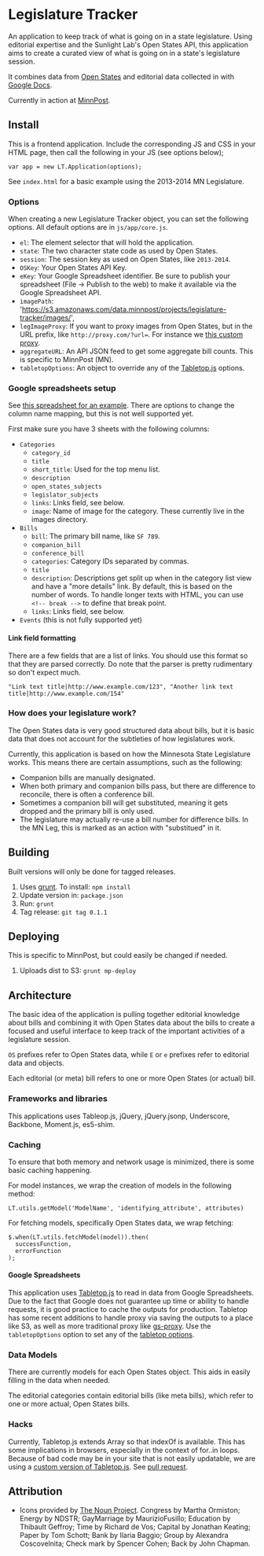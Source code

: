 # Legislature Tracker

An application to keep track of what is going on in a state legislature.  Using editorial expertise and the Sunlight Lab's Open States API, this application aims to create a curated view of what is going on in a state's legislature session.

It combines data from [Open States](http://openstates.org/) and editorial data collected in with [Google Docs](https://docs.google.com/).

Currently in action at [MinnPost](http://www.minnpost.com/data/2013/04/minnesota-legislative-bill-tracker).

## Install

This is a frontend application.  Include the corresponding JS and CSS in your HTML page, then call the following in your JS (see options below);

```
var app = new LT.Application(options);
```

See ```index.html``` for a basic example using the 2013-2014 MN Legislature.

### Options

When creating a new Legislature Tracker object, you can set the following options.  All default options are in ```js/app/core.js```.

* ```el```: The element selector that will hold the application.
* ```state```: The two character state code as used by Open States.
* ```session```: The session key as used on Open States, like ```2013-2014```.
* ```OSKey```: Your Open States API Key.
* ```eKey```: Your Google Spreadsheet identifier. Be sure to publish your spreadsheet (File -> Publish to the web) to make it available via the Google Spreadsheet API.
* ```imagePath```:  'https://s3.amazonaws.com/data.minnpost/projects/legislature-tracker/images/',
* ```legImageProxy```: If you want to proxy images from Open States, but in the URL prefix, like ```http://proxy.com/?url=```.  For instance we [this custom proxy](https://github.com/MinnPost/i-mage-proxerific).
* ```aggregateURL```: An API JSON feed to get some aggregate bill counts.  This is specific to MinnPost (MN).
* ```tabletopOptions```: An object to override any of the [Tabletop.js](https://github.com/jsoma/tabletop) options.

### Google spreadsheets setup

See [this spreadsheet for an example](https://docs.google.com/a/minnpost.com/spreadsheet/ccc?key=0AtX8MXQ89fOKdFNaY1Nzc3p6MjJQdll1VEZwSDkzWEE#gid=1).  There are options to change the column name mapping, but this is not well supported yet.

First make sure you have 3 sheets with the following columns:

* ```Categories```
    * ```category_id```
    * ```title```
    * ```short_title```: Used for the top menu list.
    * ```description```
    * ```open_states_subjects```
    * ```legislator_subjects```
    * ```links```: Links field, see below.
    * ```image```: Name of image for the category.  These currently live in the images directory.
* ```Bills```
    * ```bill```: The primary bill name, like ```SF 789```.
    * ```companion_bill```
    * ```conference_bill```
    * ```categories```: Category IDs separated by commas.
    * ```title```
    * ```description```: Descriptions get split up when in the category list view and have a "more details" link.  By default, this is based on the number of words.  To handle longer texts with HTML, you can use ```<!-- break -->``` to define that break point.
    * ```links```: Links field, see below.
* ```Events``` (this is not fully supported yet)

#### Link field formatting

There are a few fields that are a list of links.  You should use this format so that they are parsed correctly.  Do note that the parser is pretty rudimentary so don't expect much.

```
"Link text title|http://www.example.com/123", "Another link text title|http://www.example.com/154"
``` 

### How does your legislature work?

The Open States data is very good structured data about bills, but it is basic data that does not account for the subtleties of how legislatures work.

Currently, this application is based on how the Minnesota State Legislature works.  This means there are certain assumptions, such as the following:

* Companion bills are manually designated.
* When both primary and companion bills pass, but there are difference to reconcile, there is often a conference bill.
* Sometimes a companion bill will get substituted, meaning it gets dropped and the primary bill is only used.
* The legislature may actually re-use a bill number for difference bills.  In the MN Leg, this is marked as an action with "substitued" in it.


## Building

Built versions will only be done for tagged releases.

1. Uses [grunt](http://gruntjs.com/).  To install: ```npm install```
1. Update version in: ```package.json```
1. Run: ```grunt```
1. Tag release: ```git tag 0.1.1```

## Deploying

This is specific to MinnPost, but could easily be changed if needed.

1. Uploads dist to S3: ```grunt mp-deploy```

## Architecture

The basic idea of the application is pulling together editorial knowledge about bills and combining it with Open States data about the bills to create a focused and useful interface to keep track of the important activities of a legislature session.

```OS``` prefixes refer to Open States data, while ```E``` or ```e``` prefixes refer to editorial data and objects.

Each editorial (or meta) bill refers to one or more Open States (or actual) bill.

### Frameworks and libraries

This applications uses Tableop.js, jQuery, jQuery.jsonp, Underscore, Backbone, Moment.js, es5-shim.

### Caching

To ensure that both memory and network usage is minimized, there is some basic caching happening.

For model instances, we wrap the creation of models in the following method:

    LT.utils.getModel('ModelName', 'identifying_attribute', attributes)
    
For fetching models, specifically Open States data, we wrap fetching:

    $.when(LT.utils.fetchModel(model)).then(
      successFunction,
      errorFunction
    );

#### Google Spreadsheets

This application uses [Tabletop.js](https://github.com/jsoma/tabletop) to read in data from Google Spreadsheets.  Due to the fact that Google does not guarantee up time or ability to handle requests, it is good practice to cache the outputs for production.  Tabletop has some recent additions to handle proxy via saving the outputs to a place like S3, as well as more traditional proxy like [gs-proxy](https://github.com/MinnPost/gs-proxy).  Use the ```tabletopOptions``` option to set any of the [tabletop options](https://github.com/jsoma/tabletop#the-moving-parts).

### Data Models

There are currently models for each Open States object.  This aids in easily filling in the data when needed.

The editorial categories contain editorial bills (like meta bills), which refer to one or more actual, Open States bills.

### Hacks

Currently, Tabletop.js extends Array so that indexOf is available.  This has some implications in browsers, especially in the context of for..in loops.  Because of bad code may be in your site that is not easily updatable, we are using a [custom version of Tabletop.js](https://github.com/zzolo/tabletop).  See [pull request](https://github.com/jsoma/tabletop/pull/15).

## Attribution

* Icons provided by <a href="http://thenounproject.com/" target="_blank">The Noun Project</a>.  Congress by Martha Ormiston; Energy by NDSTR; GayMarriage by MaurizioFusillo; Education by Thibault Geffroy; Time by Richard de Vos; Capital by Jonathan Keating; Paper by Tom Schott; Bank by Ilaria Baggio; Group by Alexandra Coscovelnita; Check mark by Spencer Cohen; Back by John Chapman.